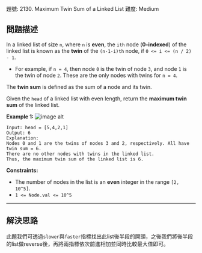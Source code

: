 題號: 2130. Maximum Twin Sum of a Linked List
難度: Medium

## 問題描述

In a linked list of size `n`, where `n` is **even**, the `ith` node (**0-indexed**) of the linked list is known as the **twin** of the `(n-1-i)th` node, if `0 <= i <= (n / 2) - 1`.

- For example, if `n = 4`, then node `0` is the twin of node `3`, and node `1` is the twin of node `2`. These are the only nodes with twins for `n = 4`.

The **twin sum** is defined as the sum of a node and its twin.

Given the `head` of a linked list with even length, return the **maximum twin sum** of the linked list.

**Example 1:**
![image alt](https://assets.leetcode.com/uploads/2021/12/03/eg1drawio.png)
```
Input: head = [5,4,2,1]
Output: 6
Explanation:
Nodes 0 and 1 are the twins of nodes 3 and 2, respectively. All have twin sum = 6.
There are no other nodes with twins in the linked list.
Thus, the maximum twin sum of the linked list is 6. 
```

**Constraints:**

- The number of nodes in the list is an **even** integer in the range `[2, 10^5]`.
- `1 <= Node.val <= 10^5`


---
## 解決思路

此題我們可透過`slower`與`faster`指標找出此list後半段的開頭，之後我們將後半段的list做reverse後，再將兩指標依次前進相加並同時比較最大值即可。

